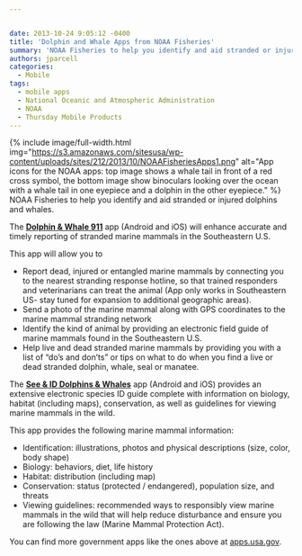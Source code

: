 ```yaml
---


date: 2013-10-24 9:05:12 -0400
title: 'Dolphin and Whale Apps from NOAA Fisheries'
summary: 'NOAA Fisheries to help you identify and aid stranded or injured'
authors: jparcell
categories:
  - Mobile
tags:
  - mobile apps
  - National Oceanic and Atmospheric Administration
  - NOAA
  - Thursday Mobile Products
---
```


{% include image/full-width.html img="https://s3.amazonaws.com/sitesusa/wp-content/uploads/sites/212/2013/10/NOAAFisheriesApps1.png" alt="App icons for the NOAA apps: top image shows a whale tail in front of a red cross symbol, the bottom image show binoculars looking over the ocean with a whale tail in one eyepiece and a dolphin in the other eyepiece." %}
NOAA Fisheries to help you identify and aid stranded or injured dolphins and whales.

The **[Dolphin & Whale 911](http://sero.nmfs.noaa.gov/protected_resources/outreach_and_education/mm_apps/index.html)** app (Android and iOS) will enhance accurate and timely reporting of stranded marine mammals in the Southeastern U.S.

This app will allow you to

  * Report dead, injured or entangled marine mammals by connecting you to the nearest stranding response hotline, so that trained responders and veterinarians can treat the animal (App only works in Southeastern US- stay tuned for expansion to additional geographic areas).
  * Send a photo of the marine mammal along with GPS coordinates to the marine mammal stranding network
  * Identify the kind of animal by providing an electronic field guide of marine mammals found in the Southeastern U.S.
  * Help live and dead stranded marine mammals by providing you with a list of “do’s and don’ts” or tips on what to do when you find a live or dead stranded dolphin, whale, seal or manatee.

The **[See & ID Dolphins & Whales](http://sero.nmfs.noaa.gov/protected_resources/outreach_and_education/mm_apps/index.html)** app (Android and iOS) provides an extensive electronic species ID guide complete with information on biology, habitat (including maps), conservation, as well as guidelines for viewing marine mammals in the wild.

This app provides the following marine mammal information:

  * Identification: illustrations, photos and physical descriptions (size, color, body shape)
  * Biology: behaviors, diet, life history
  * Habitat: distribution (including map)
  * Conservation: status (protected / endangered), population size, and threats
  * Viewing guidelines: recommended ways to responsibly view marine mammals in the wild that will help reduce disturbance and ensure you are following the law (Marine Mammal Protection Act).

You can find more government apps like the ones above at [apps.usa.gov](http://apps.usa.gov).